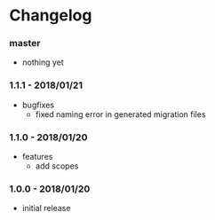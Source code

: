 # Changelog

### master

* nothing yet

### 1.1.1 - 2018/01/21

* bugfixes
    * fixed naming error in generated migration files

### 1.1.0 - 2018/01/20

* features
    * add scopes

### 1.0.0 - 2018/01/20

* initial release

